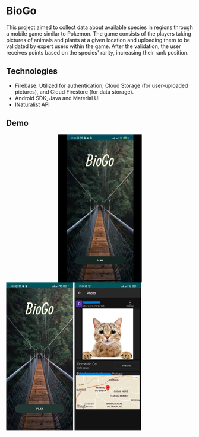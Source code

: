 # BioGo

This project aimed to collect data about available species in regions through a mobile game similar to Pokemon. The game consists of the players taking pictures of animals and plants at a given location and uploading them to be validated by expert users within the game. After the validation, the user receives points based on the species' rarity, increasing their rank position. 


## Technologies
- Firebase:  Utilized for authentication, Cloud Storage (for user-uploaded pictures), and Cloud Firestore (for data storage).
- Android SDK, Java and Material UI
- [INaturalist](https://www.inaturalist.org/) API

## Demo


<p float="center">
<img src="demo/video.gif"  height="400" style="display: block; margin-left: auto; margin-right: auto;"/>
  <img src="demo/picture1.jpeg" alt="BioGo first screen"  height="400" />
  <img src="demo/picture2.jpeg" alt="BioGo dashboard screen" height="400"  />
</p>




